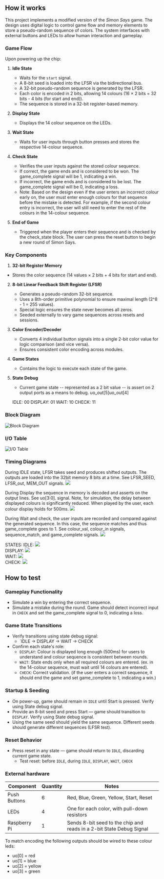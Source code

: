 ## How it works

This project implements a modified version of the _Simon Says_ game. The design uses digital logic to control game flow and memory elements to store a pseudo-random sequence of colors. The system interfaces with external buttons and LEDs to allow human interaction and gameplay.

### Game Flow

Upon powering up the chip:

1. **Idle State**

   - Waits for the `start` signal.
   - A 8-bit seed is loaded into the LFSR via the bidirectional bus.
   - A 32-bit pseudo-random sequence is generated by the LFSR.
   - Each color is encoded in 2 bits, allowing 14 colours (16 × 2 bits = 32 bits - 4 bits (for start and end)).
   - The sequence is stored in a 32-bit register-based memory.

2. **Display State**

   - Displays the 14 colour sequence on the LEDs.

3. **Wait State**

   - Waits for user inputs through button presses and stores the respective 14-colour sequence.

4. **Check State**

   - Verifies the user inputs against the stored colour sequence.
   - If correct, the game ends and is considered to be won. The game_complete signal will be 1, indicating a win.
   - If incorrect, the game ends and is considered to be lost. The game_complete signal will be 0, indicating a loss.
   - Note: Based on the design even if the user enters an incorrect colour early on, the user must enter enough colours for that sequence before the mistake is detected. For example, if the second colour entry is incorrect, the user will still need to enter the rest of the colours in the 14-colour sequence.

5. **End of Game**
   - Triggered when the player enters their sequence and is checked by the check_state block. The user can press the reset button to begin a new round of Simon Says.

### Key Components

1.  **32-bit Register Memory**

- Stores the color sequence (14 values × 2 bits + 4 bits for start and end).

2. **8-bit Linear Feedback Shift Register (LFSR)**

   - Generates a pseudo-random 32-bit sequence.
   - Uses a 8th-order primitive polynomial to ensure maximal length (2^8 - 1 = 255 values).
   - Special logic ensures the state never becomes all zeros.
   - Seeded externally to vary game sequences across resets and sessions.

3. **Color Encoder/Decoder**

   - Converts 4 individual button signals into a single 2-bit color value for logic comparison (and vice versa).
   - Ensures consistent color encoding across modules.

4. **Game States**
   - Contains the logic to execute each state of the game.
5. **State Debug**

   - Current game state -- represented as a 2 bit value -- is assert on 2 output ports as a means to debug.
     uo_out[5]uo_out[4]

   IDLE: 00
   DISPLAY: 01
   WAIT: 10
   CHECK: 11

### Block Diagram

![Block Diagram](SimonSays_BlockDiagram_updated.drawio.png)

### I/O Table

![I/O Table](io_table.png)

### Timing Diagrams

During IDLE state, LFSR takes seed and produces shifted outputs. The outputs are loaded into the 32bit memory 8 bits at a time. See LFSR_SEED, LFSR_out, MEM_OUT signals.
![](lfsr_load_mem.png)<br>

During Display the sequence in memory is decoded and asserts on the output lines. See uo[3:0]. signal. Note, for simulation, the delay between displayed colours is significantly reduced. When played by the user, each colour display holds for 500ms.
![](display.png)<br>

During Wait and check, the user inputs are recorded and compared against the generated sequence. In this case, the sequence matches and thus game_complete goes to 1. See colour_val, colour_in signals, sequence_match, and game_complete signals.
![](wait_and_check.png)<br>

STATES:
IDLE:
![](./Timing%20Diagram%20-%20States/idle.png)<br>
DISPLAY:
![](./Timing%20Diagram%20-%20States/display_state.png)<br>
WAIT:
![](./Timing%20Diagram%20-%20States/wait_state.png)<br>
CHECK:
![](./Timing%20Diagram%20-%20States/check.png)<br>

## How to test

### Gameplay Functionality

- Simulate a win by entering the correct sequence.
- Simulate a mistake during the round. Game should detect incorrect input in `CHECK` and set the game_complete signal to 0, indicating a loss.

### Game State Transitions

- Verify transitions using state debug signal:
  - `IDLE → DISPLAY → WAIT → CHECK
- Confirm each state's role:
  - `DISPLAY`: Colour is displayed long enough (500ms) for users to understand and colour sequence is consistent between rounds.
  - `WAIT`: State ends only when all required colours are entered. (ex. in the 14-colour sequence, must wait until 14 colours are entered).
  - `CHECK`: Correct validation. (if the user enters a correct sequence, it should end the game and set game_complete to 1, indicating a win.)

### Startup & Seeding

- On power-up, game should remain in `IDLE` until Start is pressed. Verify using State debug signal.
- Provide an 8-bit seed and press Start — game should transition to `DISPLAY`. Verify using State debug signal.
- Using the same seed should yield the same sequence. Different seeds should generate different sequences (LFSR test).

### Reset Behavior

- Press reset in any state — game should return to `IDLE`, discarding current game state.
  - Test reset: before `IDLE`, during `IDLE`, `DISPLAY`, `WAIT`, `CHECK`

### External hardware

| Component    | Quantity | Notes                                                                |
| ------------ | -------- | -------------------------------------------------------------------- |
| Push Buttons | 6        | Red, Blue, Green, Yellow, Start, Reset                               |
| LEDs         | 4        | One for each color, with pull-down resistors                         |
| Raspberry Pi | 1        | Sends 8-bit seed to the chip and reads in a 2-bit State Debug Signal |

To match encoding the following outputs should be wired to these colour leds:

- uo[0] = red
- uo[1] = blue
- uo[2] = yellow
- uo[3] = green
